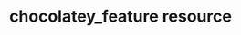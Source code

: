 ---
resource_reference: true
common_resource_functionality_multiple_packages: false
common_resource_functionality_resources_common_windows_security: false
cookbook_file_specificity: false
debug_recipes_chef_shell: false
handler_custom: false
handler_types: false
nameless_apt_update: false
nameless_build_essential: false
properties_multiple_packages: false
properties_resources_common_windows_security: false
properties_shortcode: 
ps_credential_helper: false
registry_key: false
remote_directory_recursive_directories: false
remote_file_prevent_re_downloads: false
remote_file_unc_path: false
resource_directory_recursive_directories: false
resource_package_options: false
resources_common_atomic_update: false
resources_common_guard_interpreter: false
resources_common_guards: true
resources_common_notification: true
resources_common_properties: true
ruby_style_basics_chef_log: false
template_requirements: false
unit_file_verification: false
title: chocolatey_feature resource
resource: chocolatey_feature
aliases:
- "/resource_chocolatey_feature.html"
menu:
  infra:
    title: chocolatey_feature
    identifier: chef_infra/cookbook_reference/resources/chocolatey_feature chocolatey_feature
    parent: chef_infra/cookbook_reference/resources
resource_description_list:
- markdown: Use the **chocolatey_feature** resource to enable and disable Chocolatey
    features.
- note:
    markdown: 'The Chocolatey package manager is not installed on Windows by default.

      Install it prior to using this resource by adding the [Chocolatey

      cookbook](https://supermarket.chef.io/cookbooks/chocolatey/) to your

      node''s run list.'
resource_new_in: '15.1'
syntax_full_code_block: |-
  chocolatey_feature 'name' do
    feature_name      String # default value: 'name' unless specified
    action            Symbol # defaults to :enable if not specified
  end
syntax_properties_list: 
syntax_full_properties_list:
- "`chocolatey_feature` is the resource."
- "`name` is the name given to the resource block."
- "`action` identifies which steps Chef Infra Client will take to bring the node into
  the desired state."
- "`feature_name` is the property available to this resource."
actions_list:
  :disable:
    markdown: Disable a Chocolatey Feature.
  :enable:
    markdown: Enable a Chocolatey Feature.
  :nothing:
    shortcode: resources_common_actions_nothing.md
properties_list:
- property: feature_name
  ruby_type: String
  required: false
  default_value: The resource block's name
  description_list:
  - markdown: The name of the Chocolatey feature to enable or disable.
examples: |
  **Enable the checksumFiles Chocolatey feature**

  ```ruby
  chocolatey_feature 'checksumFiles' do
    action :enable
  end
  ```

  **Disable the checksumFiles Chocolatey feature**

  ```ruby
  chocolatey_feature 'checksumFiles' do
    action :disable
  end
  ```
---